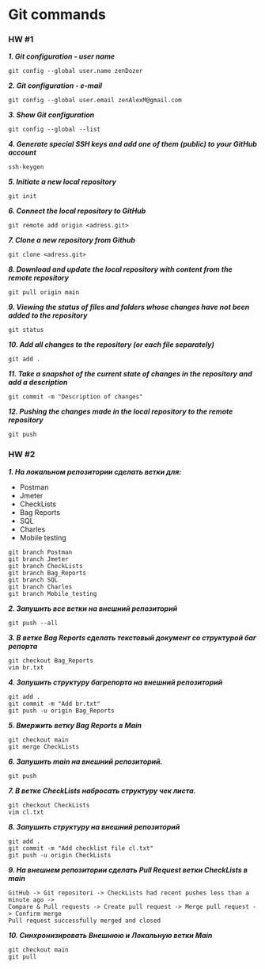 # Git commands

### HW #1

***1. Git configuration - user name***

`git config --global user.name zenDozer`

***2. Git configuration - e-mail***

`git config --global user.email zenAlexM@gmail.com`

***3. Show Git configuration***

`git config --global --list`

***4. Generate special SSH keys and add one of them (public) to your GitHub account***

`ssh-keygen`

***5. Initiate a new local repository***

`git init`

***6. Connect the local repository to GitHub***

`git remote add origin <adress.git>`

***7. Clone a new repository from Github***

`git clone <adress.git>`

***8. Download and update the local repository with content from the remote repository***

`git pull origin main`

***9. Viewing the status of files and folders whose changes have not been added to the repository***

`git status`

***10. Add all changes to the repository (or each file separately)***

`git add .`

***11. Take a snapshot of the current state of changes in the repository and add a description***

`git commit -m "Description of changes"`

***12. Pushing the changes made in the local repository to the remote repository***

`git push`


### HW #2

***1. На локальном репозитории сделать ветки для:***
- Postman
- Jmeter
- CheckLists
- Bag Reports
- SQL
- Charles
- Mobile testing

```
git branch Postman
git branch Jmeter
git branch CheckLists
git branch Bag_Reports
git branch SQL
git branch Charles
git branch Mobile_testing
```

***2. Запушить все ветки на внешний репозиторий***

```
git push --all
```

***3. В ветке Bag Reports сделать текстовый документ со структурой баг репорта***

```
git checkout Bag_Reports
vim br.txt
```

***4. Запушить структуру багрепорта на внешний репозиторий***

```
git add .
git commit -m "Add br.txt"
git push -u origin Bag_Reports
```

***5. Вмержить ветку Bag Reports в Main***

```
git checkout main
git merge CheckLists
```

***6. Запушить main на внешний репозиторий.***

```
git push
```

***7. В ветке CheckLists набросать структуру чек листа.***

```
git checkout CheckLists
vim cl.txt
```

***8. Запушить структуру на внешний репозиторий***

```
git add .
git commit -m "Add checklist file cl.txt"
git push -u origin CheckLists
```

***9. На внешнем репозитории сделать Pull Request ветки CheckLists в main***

```
GitHub -> Git repositori -> CheckLists had recent pushes less than a minute ago -> 
Compare & Pull requests -> Create pull request -> Merge pull request -> Confirm merge
Pull request successfully merged and closed
```

***10. Синхронизировать Внешнюю и Локальную ветки Main***

```
git checkout main
git pull
```